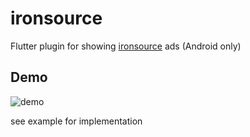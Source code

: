 # ironsource

Flutter plugin for showing [ironsource](ironsrc.com) ads (Android only)

## Demo
![demo](https://media.giphy.com/media/J4I7lOJVd03cUi5ZsK/giphy.gif)

see example for implementation

